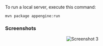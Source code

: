 To run a local server, execute this
command:

`mvn package appengine:run`

### Screenshots

<p align="center">
    <img alt="Screenshot 3" src="../../assets/screenshot_0.png?raw=true"/>
</p>